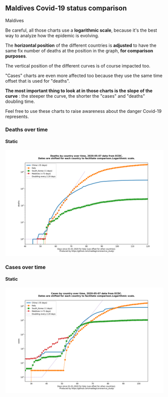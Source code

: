 ## Maldives Covid-19 status comparison 

Maldives



Be careful, all those charts use a **logarithmic scale**, because it's the best way to analyze how the epidemic is evolving.
 
The **horizontal position** of the different countries is **adjusted** to have the same fix number of deaths at the position in the graph, **for comparison purposes**.

The vertical position of the different curves is of course impacted too.

"Cases" charts are even more affected too because they use the same time offset that is used for "deaths".

**The most important thing to look at in those charts is the slope of the curve** : the steeper the curve, the shorter the "cases" and "deaths" doubling time.

Feel free to use these charts to raise awareness about the danger Covid-19 represents. 


 
### Deaths over time
 
#### Static
![Maldives covid-19 deaths static chart](https://raw.githubusercontent.com/madlag/coronavirus_study/master/notebooks/graphs/2020-05-07/countries/Maldives/2020-05-07_Maldives_deaths.png "Maldives covid-19 deaths static chart")   

 
### Cases over time
 
#### Static
![Maldives covid-19 cases static chart](https://raw.githubusercontent.com/madlag/coronavirus_study/master/notebooks/graphs/2020-05-07/countries/Maldives/2020-05-07_Maldives_cases.png "Maldives covid-19 cases static chart")   

